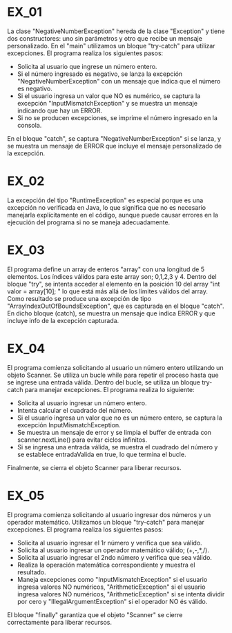 # EX_01

La clase "NegativeNumberException" hereda de la clase "Exception" y tiene dos constructores: uno sin parámetros y otro que recibe un mensaje personalizado.
En el "main" utilizamos un bloque "try-catch" para utilizar excepciones. El programa realiza los siguientes pasos:

- Solicita al usuario que ingrese un número entero.
- Si el número ingresado es negativo, se lanza la excepción "NegativeNumberException" con un mensaje que indica que el número es negativo.
- Si el usuario ingresa un valor que NO es numérico, se captura la excepción "InputMismatchException" y se muestra un mensaje indicando que hay un ERROR.
- Si no se producen excepciones, se imprime el número ingresado en la consola.

En el bloque "catch", se captura "NegativeNumberException" si se lanza, y se muestra un mensaje de ERROR que incluye el mensaje personalizado de la excepción.

# EX_02

La excepción del tipo "RuntimeException" es especial porque es una excepción no verificada en Java, lo que significa que no es necesario manejarla explícitamente en el código, aunque puede causar errores en la ejecución del programa si no se maneja adecuadamente.

# EX_03

El programa define un array de enteros "array" con una longitud de 5 elementos.
Los índices válidos para este array son; 0,1,2,3 y 4.
Dentro del bloque "try", se intenta acceder al elemento en la posición 10 del array "int valor = array[10]; " lo que está más allá de los límites válidos del array.
Como resultado se produce una excepción de tipo "ArrayIndexOutOfBoundsException", que es capturada en el bloque "catch".
En dicho bloque (catch), se muestra un mensaje que indica ERROR y que incluye info de la excepción capturada.

# EX_04

El programa comienza solicitando al usuario un número entero utilizando un objeto Scanner.
Se utiliza un bucle while para repetir el proceso hasta que se ingrese una entrada válida.
Dentro del bucle, se utiliza un bloque try-catch para manejar excepciones. El programa realiza lo siguiente:

- Solicita al usuario ingresar un número entero.
- Intenta calcular el cuadrado del número.
- Si el usuario ingresa un valor que no es un número entero, se captura la excepción InputMismatchException.
- Se muestra un mensaje de error y se limpia el buffer de entrada con scanner.nextLine() para evitar ciclos infinitos.
- Si se ingresa una entrada válida, se muestra el cuadrado del número y se establece entradaValida en true, lo que termina el bucle.

Finalmente, se cierra el objeto Scanner para liberar recursos.

# EX_05

El programa comienza solicitando al usuario ingresar dos números y un operador matemático.
Utilizamos un bloque "try-catch" para manejar excepciones. El programa realiza los siguientes pasos:

- Solicita al usuario ingresar el 1r número y verifica que sea válido.
- Solicita al usuario ingresar un operador matemático válido; (+,-,*,/).
- Solicita al usuario ingresar el 2ndo número y verifica que sea válido.
- Realiza la operación matemática correspondiente y muestra el resultado.
- Maneja excepciones como "InputMismatchException" si el usuario ingresa valores NO numéricos, "ArithmeticException" si el usuario ingresa valores NO numéricos, "ArithmeticException" si se intenta dividir por cero y "IllegalArgumentException" si el operador NO és válido.

El bloque "finally" garantiza que el objeto "Scanner" se cierre correctamente para liberar recursos.

